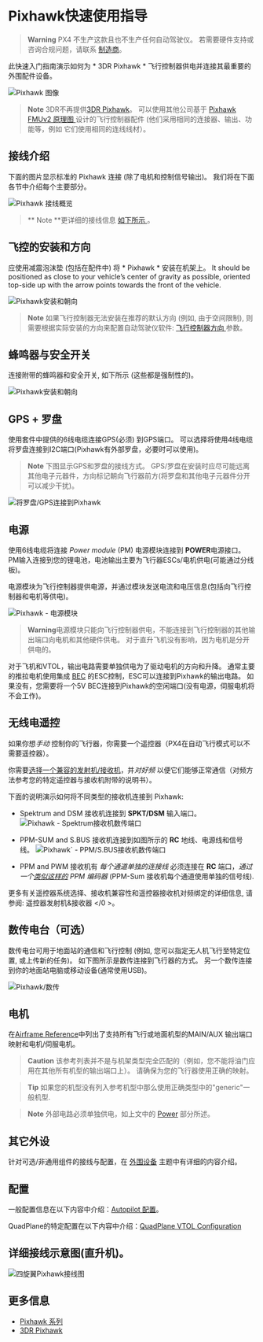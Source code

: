 # Pixhawk快速使用指导

> **Warning** PX4 不生产这款且也不生产任何自动驾驶仪。 若需要硬件支持或咨询合规问题，请联系 [制造商](https://store.mrobotics.io/)。

此快速入门指南演示如何为 * 3DR Pixhawk * 飞行控制器供电并连接其最重要的外围配件设备。

![Pixhawk  图像](../../assets/flight_controller/pixhawk1/pixhawk_logo_view.jpg)

> **Note** 3DR不再提供[3DR Pixhawk](../flight_controller/pixhawk.md)。 可以使用其他公司基于 [ Pixhawk FMUv2 原理图 ](../flight_controller/pixhawk_series.md) 设计的飞行控制器配件 (他们采用相同的连接器、输出、功能等，例如 它们使用相同的连线线材）。

## 接线介绍

下面的图片显示标准的 Pixhawk 连接 (除了电机和控制信号输出)。 我们将在下面各节中介绍每个主要部分。

![Pixhawk 接线概览](../../assets/flight_controller/pixhawk1/pixhawk_wiring_overview.jpg)  

> ** Note **更详细的接线信息 [ 如下所示 ](#detailed-wiring-infographic-copter)。

## 飞控的安装和方向

应使用减震泡沫垫 (包括在配件中) 将 * Pixhawk * 安装在机架上。 It should be positioned as close to your vehicle’s center of gravity as possible, oriented top-side up with the arrow points towards the front of the vehicle.

![Pixhawk安装和朝向](../../assets/flight_controller/pixhawk1/pixhawk_3dr_mounting_and_foam.jpg)

> **Note** 如果飞行控制器无法安装在推荐的默认方向 (例如, 由于空间限制), 则需要根据实际安装的方向来配置自动驾驶仪软件: [飞行控制器方向 ](../config/flight_controller_orientation.md)参数。

## 蜂鸣器与安全开关

连接附带的蜂鸣器和安全开关, 如下所示 (这些都是强制性的)。

![Pixhawk安装和朝向](../../assets/flight_controller/pixhawk1/pixhawk_3dr_buzzer_and_safety_switch.jpg)

## GPS + 罗盘

使用套件中提供的6线电缆连接GPS(必须) 到GPS端口。 可以选择将使用4线电缆将罗盘连接到I2C端口(Pixhawk有外部罗盘，必要时可以使用)。

> **Note** 下图显示GPS和罗盘的接线方式。 GPS/罗盘在安装时应尽可能远离其他电子元器件，方向标记朝向飞行器前方(将罗盘和其他电子元器件分开可以减少干扰)。

![将罗盘/GPS连接到Pixhawk](../../assets/flight_controller/pixhawk1/pixhawk_3dr_compass_gps.jpg)

## 电源

使用6线电缆将连接 *Power module* (PM) 电源模块连接到 **POWER**电源接口。 PM输入连接到您的锂电池，电池输出主要为飞行器ESCs/电机供电(可能通过分线板)。

电源模块为飞行控制器提供电源，并通过模块发送电流和电压信息(包括向飞行控制器和电机等供电)。

![Pixhawk - 电源模块](../../assets/flight_controller/pixhawk1/pixhawk_3dr_power_module.jpg)

> **Warning**电源模块只能向飞行控制器供电，不能连接到飞行控制器的其他输出端口向电机和其他硬件供电。 对于直升飞机没有影响，因为电机是分开供电的。

对于飞机和VTOL，输出电路需要单独供电为了驱动电机的方向和升降。 通常主要的推拉电机使用集成 [BEC](https://en.wikipedia.org/wiki/Battery_eliminator_circuit) 的ESC控制，ESC可以连接到Pixhawk的输出电路。 如果没有，您需要将一个5V BEC连接到Pixhawk的空闲端口(没有电源，伺服电机将不会工作)。

<!-- It would be good to have real example of this powering -->

## 无线电遥控

如果你想*手动* 控制你的飞行器，你需要一个遥控器（PX4在自动飞行模式可以不需要遥控器）。

你需要[选择一个兼容的发射机/接收机](../getting_started/rc_transmitter_receiver.md)，并*对好频* 以便它们能够正常通信（对频方法参考您的特定遥控器与接收机附带的说明书）。

下面的说明演示如何将不同类型的接收机连接到 Pixhawk:

- Spektrum and DSM 接收机连接到 **SPKT/DSM** 输入端口。 ![Pixhawk - Spektrum接收机数传端口](../../assets/flight_controller/pixhawk1/pixhawk_3dr_receiver_spektrum.jpg)

- PPM-SUM and S.BUS 接收机连接到如图所示的 **RC** 地线、电源线和信号线。 ![Pixhawk` - PPM/S.BUS接收机数传端口](../../assets/flight_controller/pixhawk1/pixhawk_3dr_receiver_ppm_sbus.jpg)

- PPM and PWM 接收机有 *每个通道单独的连接线* 必须连接在 **RC** 端口，*通过一个[类似这样的](http://www.getfpv.com/radios/radio-accessories/holybro-ppm-encoder-module.html) PPM 编码器* (PPM-Sum 接收机每个通道使用单独的信号线).

更多有关遥控器系统选择、接收机兼容性和遥控器接收机对频绑定的详细信息, 请参阅: 遥控器发射机&接收器 </0 >。</p> 

## 数传电台（可选）

数传电台可用于地面站的通信和飞行控制 (例如, 您可以指定无人机飞行至特定位置, 或上传新的任务)。 如下图所示是数传连接到飞行器的方式。 另一个数传连接到你的地面站电脑或移动设备(通常使用USB)。

![Pixhawk/数传](../../assets/flight_controller/pixhawk1/pixhawk_3dr_telemetry_radio.jpg)

<!-- what configuration is required once you've set up a radio) -->

## 电机

在[Airframe Reference](../airframes/airframe_reference.md)中列出了支持所有飞行或地面机型的MAIN/AUX 输出端口映射和电机/伺服电机。

> **Caution** 该参考列表并不是与机架类型完全匹配的（例如，您不能将油门应用在其他所有机型的输出端口上）。 请确保为您的飞行器使用正确的映射。

<span></span>

> **Tip** 如果您的机型没有列入参考机型中那么使用正确类型中的"generic"一般机型.

<span></span>

> **Note** 外部电路必须单独供电，如上文中的 [Power](#power) 部分所述。

<!-- INSERT image of the motor AUX/MAIN ports? -->

## 其它外设

针对可选/非通用组件的接线与配置，在 [外围设备](../peripherals/README.md) 主题中有详细的内容介绍。

## 配置

一般配置信息在以下内容中介绍：[Autopilot 配置](../config/README.md)。

QuadPlane的特定配置在以下内容中介绍：[QuadPlane VTOL Configuration](../config_vtol/vtol_quad_configuration.md)

<!-- what about config of other vtol types and plane. Do the instructions in these ones above apply for tailsitters etc? -->

## 详细接线示意图(直升机)。

![四旋翼Pixhawk接线图](../../assets/flight_controller/pixhawk1/pixhawk_infographic2.jpg)

## 更多信息

- [Pixhawk 系列](../flight_controller/pixhawk_series.md)
- [3DR Pixhawk](../flight_controller/pixhawk.md)